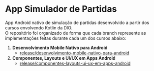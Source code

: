 # App Simulador de Partidas
App Android nativo de simulação de partidas desenvolvido a partir dos cursos envolvendo Kotlin da DIO.  
O repositório foi organizado de forma que cada branch represente as implementações feitas durante cada um dos cursos abaixo:
1. **Desenvolvimento Mobile Nativo para Android**  
   - [release/desenvolvimento-mobile-nativo-para-android](https://github.com/gabriwls/proj-matches-simulator/tree/release/desenvolvimento-mobile-nativo-para-android)
2. **Componentes, Layouts e UI/UX em Apps Android**
   - [release/componentes-layouts-ui-ux-em-apps-android](https://github.com/gabriwls/proj-matches-simulator/tree/release/componentes-layouts-ui-ux-em-apps-android)
